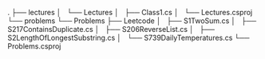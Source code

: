 .
├── lectures
│   └── Lectures
│       ├── Class1.cs
│       └── Lectures.csproj
└── problems
    └── Problems
        ├── Leetcode
        │   ├── S1TwoSum.cs
        │   ├── S217ContainsDuplicate.cs
        │   ├── S206ReverseList.cs
        │   ├── S2LengthOfLongestSubstring.cs
        │   └── S739DailyTemperatures.cs
        └── Problems.csproj
